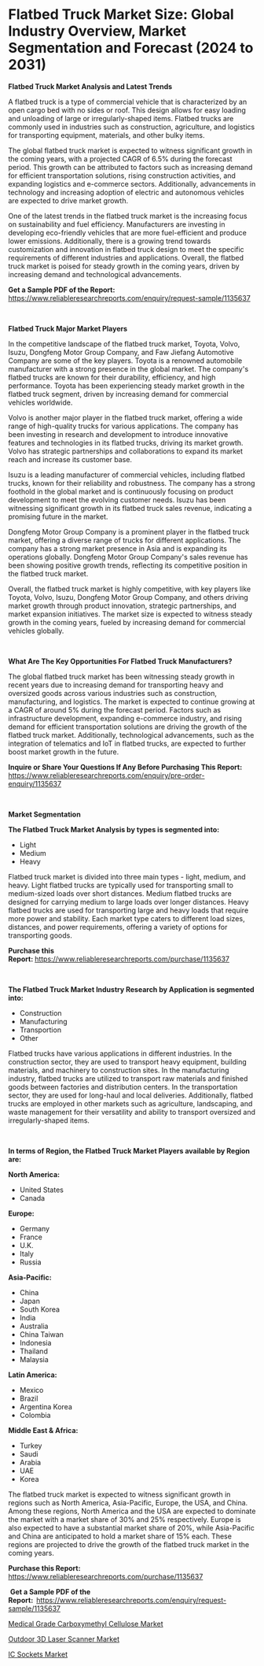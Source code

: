 <p><h1>Flatbed Truck Market Size: Global Industry Overview, Market Segmentation and Forecast (2024 to 2031)</h1></p><p><strong>Flatbed Truck Market Analysis and Latest Trends</strong></p>
<p><p>A flatbed truck is a type of commercial vehicle that is characterized by an open cargo bed with no sides or roof. This design allows for easy loading and unloading of large or irregularly-shaped items. Flatbed trucks are commonly used in industries such as construction, agriculture, and logistics for transporting equipment, materials, and other bulky items.</p><p>The global flatbed truck market is expected to witness significant growth in the coming years, with a projected CAGR of 6.5% during the forecast period. This growth can be attributed to factors such as increasing demand for efficient transportation solutions, rising construction activities, and expanding logistics and e-commerce sectors. Additionally, advancements in technology and increasing adoption of electric and autonomous vehicles are expected to drive market growth.</p><p>One of the latest trends in the flatbed truck market is the increasing focus on sustainability and fuel efficiency. Manufacturers are investing in developing eco-friendly vehicles that are more fuel-efficient and produce lower emissions. Additionally, there is a growing trend towards customization and innovation in flatbed truck design to meet the specific requirements of different industries and applications. Overall, the flatbed truck market is poised for steady growth in the coming years, driven by increasing demand and technological advancements.</p></p>
<p><strong>Get a Sample PDF of the Report:&nbsp;</strong> <a href="https://www.reliableresearchreports.com/enquiry/request-sample/1135637">https://www.reliableresearchreports.com/enquiry/request-sample/1135637</a></p>
<p>&nbsp;</p>
<p><strong>Flatbed Truck Major Market Players</strong></p>
<p><p>In the competitive landscape of the flatbed truck market, Toyota, Volvo, Isuzu, Dongfeng Motor Group Company, and Faw Jiefang Automotive Company are some of the key players. Toyota is a renowned automobile manufacturer with a strong presence in the global market. The company's flatbed trucks are known for their durability, efficiency, and high performance. Toyota has been experiencing steady market growth in the flatbed truck segment, driven by increasing demand for commercial vehicles worldwide.</p><p>Volvo is another major player in the flatbed truck market, offering a wide range of high-quality trucks for various applications. The company has been investing in research and development to introduce innovative features and technologies in its flatbed trucks, driving its market growth. Volvo has strategic partnerships and collaborations to expand its market reach and increase its customer base.</p><p>Isuzu is a leading manufacturer of commercial vehicles, including flatbed trucks, known for their reliability and robustness. The company has a strong foothold in the global market and is continuously focusing on product development to meet the evolving customer needs. Isuzu has been witnessing significant growth in its flatbed truck sales revenue, indicating a promising future in the market.</p><p>Dongfeng Motor Group Company is a prominent player in the flatbed truck market, offering a diverse range of trucks for different applications. The company has a strong market presence in Asia and is expanding its operations globally. Dongfeng Motor Group Company's sales revenue has been showing positive growth trends, reflecting its competitive position in the flatbed truck market.</p><p>Overall, the flatbed truck market is highly competitive, with key players like Toyota, Volvo, Isuzu, Dongfeng Motor Group Company, and others driving market growth through product innovation, strategic partnerships, and market expansion initiatives. The market size is expected to witness steady growth in the coming years, fueled by increasing demand for commercial vehicles globally.</p></p>
<p>&nbsp;</p>
<p><strong>What Are The Key Opportunities For Flatbed Truck Manufacturers?</strong></p>
<p><p>The global flatbed truck market has been witnessing steady growth in recent years due to increasing demand for transporting heavy and oversized goods across various industries such as construction, manufacturing, and logistics. The market is expected to continue growing at a CAGR of around 5% during the forecast period. Factors such as infrastructure development, expanding e-commerce industry, and rising demand for efficient transportation solutions are driving the growth of the flatbed truck market. Additionally, technological advancements, such as the integration of telematics and IoT in flatbed trucks, are expected to further boost market growth in the future.</p></p>
<p><strong>Inquire or Share Your Questions If Any Before Purchasing This Report:</strong> <a href="https://www.reliableresearchreports.com/enquiry/pre-order-enquiry/1135637">https://www.reliableresearchreports.com/enquiry/pre-order-enquiry/1135637</a></p>
<p>&nbsp;</p>
<p><strong>Market Segmentation</strong></p>
<p><strong>The Flatbed Truck Market Analysis by types is segmented into:</strong></p>
<p><ul><li>Light</li><li>Medium</li><li>Heavy</li></ul></p>
<p><p>Flatbed truck market is divided into three main types - light, medium, and heavy. Light flatbed trucks are typically used for transporting small to medium-sized loads over short distances. Medium flatbed trucks are designed for carrying medium to large loads over longer distances. Heavy flatbed trucks are used for transporting large and heavy loads that require more power and stability. Each market type caters to different load sizes, distances, and power requirements, offering a variety of options for transporting goods.</p></p>
<p><strong>Purchase this Report:&nbsp;</strong><a href="https://www.reliableresearchreports.com/purchase/1135637">https://www.reliableresearchreports.com/purchase/1135637</a></p>
<p>&nbsp;</p>
<p><strong>The Flatbed Truck Market Industry Research by Application is segmented into:</strong></p>
<p><ul><li>Construction</li><li>Manufacturing</li><li>Transportion</li><li>Other</li></ul></p>
<p><p>Flatbed trucks have various applications in different industries. In the construction sector, they are used to transport heavy equipment, building materials, and machinery to construction sites. In the manufacturing industry, flatbed trucks are utilized to transport raw materials and finished goods between factories and distribution centers. In the transportation sector, they are used for long-haul and local deliveries. Additionally, flatbed trucks are employed in other markets such as agriculture, landscaping, and waste management for their versatility and ability to transport oversized and irregularly-shaped items.</p></p>
<p>&nbsp;</p>
<p><strong>In terms of Region, the Flatbed Truck Market Players available by Region are:</strong></p>
<p>
    <p> <strong> North America: </strong>
        <ul>
            <li>United States</li>
            <li>Canada</li>
        </ul>
        </p> 
    <p> <strong> Europe: </strong>
        <ul>
            <li>Germany</li>
            <li>France</li>
            <li>U.K.</li>
            <li>Italy</li>
            <li>Russia</li>
        </ul>
        </p> 
    <p> <strong> Asia-Pacific: </strong>
        <ul>
            <li>China</li>
            <li>Japan</li>
            <li>South Korea</li>
            <li>India</li>
            <li>Australia</li>
            <li>China Taiwan</li>
            <li>Indonesia</li>
            <li>Thailand</li>
            <li>Malaysia</li>
        </ul>
        </p> 
    <p> <strong> Latin America: </strong>
        <ul>
            <li>Mexico</li>
            <li>Brazil</li>
            <li>Argentina Korea</li>
            <li>Colombia</li>
        </ul>
        </p> 
    <p> <strong> Middle East & Africa: </strong>
        <ul>
            <li>Turkey</li>
            <li>Saudi</li>
            <li>Arabia</li>
            <li>UAE</li>
            <li>Korea</li>
        </ul>
    </p>
    </p>
<p><p>The flatbed truck market is expected to witness significant growth in regions such as North America, Asia-Pacific, Europe, the USA, and China. Among these regions, North America and the USA are expected to dominate the market with a market share of 30% and 25% respectively. Europe is also expected to have a substantial market share of 20%, while Asia-Pacific and China are anticipated to hold a market share of 15% each. These regions are projected to drive the growth of the flatbed truck market in the coming years.</p></p>
<p><strong>Purchase this Report: </strong><a href="https://www.reliableresearchreports.com/purchase/1135637">https://www.reliableresearchreports.com/purchase/1135637</a></p>
<p>&nbsp;<strong>Get a Sample PDF of the Report:&nbsp;&nbsp;</strong><a href="https://www.reliableresearchreports.com/enquiry/request-sample/1135637">https://www.reliableresearchreports.com/enquiry/request-sample/1135637</a></p>
<p><strong></strong></p>
<p><p><a href="https://view.publitas.com/reportprime-1/medical-grade-carboxymethyl-cellulose-market-research-report-provides-thorough-industry-overview-which-offers-an-in-depth-analysis-of-product-trends-and-new-market-divisions/">Medical Grade Carboxymethyl Cellulose Market</a></p><p><a href="https://view.publitas.com/reportprime-1/global-outdoor-3d-laser-scanner-market-by-types-applications-and-major-players-with-regional-growth-rate-analysis-and-development-situation-from-2023-to-2030/">Outdoor 3D Laser Scanner Market</a></p><p><a href="https://view.publitas.com/reportprime-1/ic-sockets-market-research-report-forecasted-for-period-from-2023-2030-by-market-type-market-application-and-region/">IC Sockets Market</a></p></p>